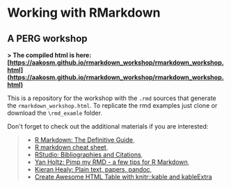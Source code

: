 # Working with RMarkdown

## A PERG workshop

**> The compiled html is here: [https://aakosm.github.io/rmarkdown_workshop/rmarkdown_workshop.html](https://aakosm.github.io/rmarkdown_workshop/rmarkdown_workshop.html)**

This is a repository for the workshop with the `.rmd` sources that generate the `rmarkdown_workshop.html`. To replicate the rmd examples just clone or download the `\rmd_examle` folder.

Don't forget to check out the additional materials if you are interested:

> - [R Markdown: The Definitive Guide](https://bookdown.org/yihui/rmarkdown/),    
> - [R markdown cheat sheet](https://www.rstudio.com/wp-content/uploads/2015/02/rmarkdown-cheatsheet.pdf),    
> - [RStudio: Bibliographies and Citations](https://rmarkdown.rstudio.com/authoring_bibliographies_and_citations.html),    
> - [Yan Holtz: Pimp my RMD - a few tips for R Markdown](https://holtzy.github.io/Pimp-my-rmd/),   
> - [Kieran Healy: Plain text, papers, pandoc](https://kieranhealy.org/blog/archives/2014/01/23/plain-text/),     
> - [Create Awesome HTML Table with knitr::kable and kableExtra](https://cran.r-project.org/web/packages/kableExtra/vignettes/awesome_table_in_html.html)  
